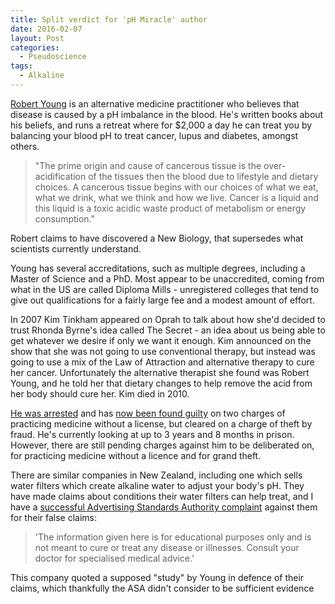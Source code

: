 ```yaml
---
title: Split verdict for 'pH Miracle' author
date: 2016-02-07
layout: Post
categories:
  - Pseudoscience
tags:
  - Alkaline
---
```


[Robert Young](https://en.wikipedia.org/wiki/Robert_O._Young) is an alternative medicine practitioner who believes that disease is caused by a pH imbalance in the blood. He's written books about his beliefs, and runs a retreat where for $2,000 a day he can treat you by balancing your blood pH to treat cancer, lupus and diabetes, amongst others.

<!-- more -->

> "The prime origin and cause of cancerous tissue is the over-acidification of the tissues then the blood due to lifestyle and dietary choices. A cancerous tissue begins with our choices of what we eat, what we drink, what we think and how we live. Cancer is a liquid and this liquid is a toxic acidic waste product of metabolism or energy consumption."

Robert claims to have discovered a New Biology, that supersedes what scientists currently understand.

Young has several accreditations, such as multiple degrees, including a Master of Science and a PhD. Most appear to be unaccredited, coming from what in the US are called Diploma Mills - unregistered colleges that tend to give out qualifications for a fairly large fee and a modest amount of effort.

In 2007 Kim Tinkham appeared on Oprah to talk about how she'd decided to trust Rhonda Byrne's idea called The Secret - an idea about us being able to get whatever we desire if only we want it enough. Kim announced on the show that she was not going to use conventional therapy, but instead was going to use a mix of the Law of Attraction and alternative therapy to cure her cancer. Unfortunately the alternative therapist she found was Robert Young, and he told her that dietary changes to help remove the acid from her body should cure her. Kim died in 2010.

[He was arrested](https://www.sciencebasedmedicine.org/ph-miracle-living-dr-robert-o-young-finally-arrested-but-will-it-stop-him/) and has [now been found guilty](http://www.sandiegouniontribune.com/news/2016/feb/03/criminal-trial-robert-young-ph-miracle/) on two charges of practicing medicine without a license, but cleared on a charge of theft by fraud. He's currently looking at up to 3 years and 8 months in prison. However, there are still pending charges against him to be deliberated on, for practicing medicine without a licence and for grand theft.

There are similar companies in New Zealand, including one which sells water filters which create alkaline water to adjust your body's pH. They have made claims about conditions their water filters can help treat, and I have a [successful Advertising Standards Authority complaint](http://asa.sbh.nz/complaint/14640) against them for their false claims:

> 'The information given here is for educational purposes only and is not meant to cure or treat any disease or illnesses. Consult your doctor for specialised medical advice.'

This company quoted a supposed "study" by Young in defence of their claims, which thankfully the ASA didn't consider to be sufficient evidence
